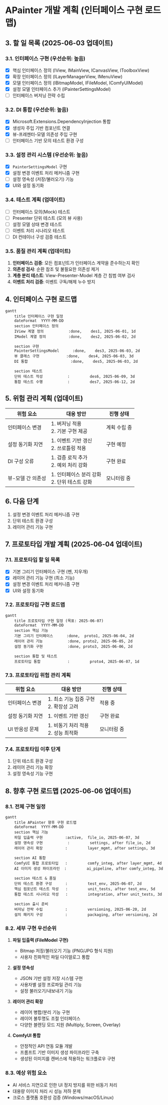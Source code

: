 # APainter 개발 계획 (인터페이스 구현 로드맵)

## 3. 할 일 목록 (2025-06-03 업데이트)

### 3.1. 인터페이스 구현 (우선순위: 높음)
*   [x] 핵심 인터페이스 정의 (IView, IMainView, ICanvasView, IToolboxView)
*   [x] 확장 인터페이스 정의 (ILayerManagerView, IMenuView)
*   [x] 모델 인터페이스 정의 (IBitmapModel, IFileModel, IComfyUIModel)
*   [x] 설정 모델 인터페이스 추가 (IPainterSettingsModel)
*   [ ] 인터페이스 버저닝 전략 수립

### 3.2. DI 통합 (우선순위: 높음)
*   [x] Microsoft.Extensions.DependencyInjection 통합
*   [x] 생성자 주입 기반 컴포넌트 연결
*   [x] 뷰-프레젠터-모델 의존성 주입 구현
*   [ ] 인터페이스 기반 모의 테스트 환경 구성

### 3.3. 설정 관리 시스템 (우선순위: 높음)
*   [x] `PainterSettingsModel` 구현
*   [x] 설정 변경 이벤트 처리 메커니즘 구현
*   [ ] 설정 영속성 (저장/불러오기) 기능
*   [x] UI와 설정 동기화

### 3.4. 테스트 계획 (업데이트)
*   [ ] 인터페이스 모의(Mock) 테스트
*   [ ] Presenter 단위 테스트 (모의 뷰 사용)
*   [ ] 설정 모델 상태 변경 테스트
*   [ ] 이벤트 처리 시나리오 테스트
*   [ ] DI 컨테이너 구성 검증 테스트

### 3.5. 품질 관리 계획 (업데이트)
1. **인터페이스 검증**: 모든 컴포넌트가 인터페이스 계약을 준수하는지 확인
2. **의존성 검사**: 순환 참조 및 불필요한 의존성 제거
3. **계층 분리 테스트**: View-Presenter-Model 계층 간 침범 여부 검사
4. **이벤트 처리 검증**: 이벤트 구독/해제 누수 방지

## 4. 인터페이스 구현 로드맵
```mermaid
gantt
    title 인터페이스 구현 일정
    dateFormat  YYYY-MM-DD
    section 인터페이스 정의
    IView 계열 정의           :done,    des1, 2025-06-01, 1d
    IModel 계열 정의          :done,    des2, 2025-06-02, 2d
    
    section 구현
    PainterSettingsModel      :done,    des3, 2025-06-03, 2d
    뷰 클래스 구현            :done,    des4, 2025-06-03, 3d
    DI 통합                   :done,    des5, 2025-06-03, 2d
    
    section 테스트
    단위 테스트 작성           :         des6, 2025-06-09, 3d
    통합 테스트 수행           :         des7, 2025-06-12, 2d
```

## 5. 위험 관리 계획 (업데이트)
| 위험 요소 | 대응 방안 | 진행 상태 |
|----------|----------|----------|
| 인터페이스 변경 | 1. 버저닝 적용<br>2. 기본 구현 제공 | 계획 수립 중 |
| 설정 동기화 지연 | 1. 이벤트 기반 갱신<br>2. 쓰로틀링 적용 | 구현 예정 |
| DI 구성 오류 | 1. 검증 로직 추가<br>2. 예외 처리 강화 | 구현 완료 |
| 뷰-모델 간 의존성 | 1. 인터페이스 분리 강화<br>2. 단위 테스트 강화 | 모니터링 중 |

## 6. 다음 단계
1. 설정 변경 이벤트 처리 메커니즘 구현
2. 단위 테스트 환경 구성
3. 레이어 관리 기능 구현

## 7. 프로토타입 개발 계획 (2025-06-04 업데이트)

### 7.1. 프로토타입 할 일 목록
*   [x] 기본 그리기 인터페이스 구현 (펜, 지우개)
*   [x] 레이어 관리 기능 구현 (최소 기능)
*   [x] 설정 변경 이벤트 처리 메커니즘 구현
*   [x] UI와 설정 동기화

### 7.2. 프로토타입 구현 로드맵
```mermaid
gantt
    title 프로토타입 구현 일정 (목표: 2025-06-07)
    dateFormat  YYYY-MM-DD
    section 핵심 기능
    기본 그리기 인터페이스      :done,  proto1, 2025-06-04, 2d
    레이어 관리 기능           :done, proto2, 2025-06-05, 2d
    설정 동기화 구현           :done, proto3, 2025-06-06, 2d
    
    section 통합 및 테스트
    프로토타입 통합            :         proto4, 2025-06-07, 1d
```

### 7.3. 프로토타입 위험 관리 계획
| 위험 요소 | 대응 방안 | 진행 상태 |
|----------|----------|----------|
| 인터페이스 변경 | 1. 최소 기능 집중 구현<br>2. 확장성 고려 | 적용 중 |
| 설정 동기화 지연 | 1. 이벤트 기반 갱신 | 구현 완료 |
| UI 반응성 문제 | 1. 비동기 처리 적용<br>2. 성능 최적화 | 모니터링 중 |

### 7.4. 프로토타입 이후 단계
1. 단위 테스트 환경 구성
2. 레이어 관리 기능 확장
3. 설정 영속성 기능 구현

## 8. 향후 구현 로드맵 (2025-06-06 업데이트)

### 8.1. 전체 구현 일정
```mermaid
gantt
    title APainter 향후 구현 로드맵
    dateFormat  YYYY-MM-DD
    section 핵심 기능
    파일 입출력 구현          :active,  file_io, 2025-06-07, 3d
    설정 영속성 구현           :         settings, after file_io, 2d
    레이어 관리 확장          :         layer_mgmt, after settings, 3d

    section AI 통합
    ComfyUI 통합 프로토타입   :         comfy_integ, after layer_mgmt, 4d
    AI 이미지 생성 파이프라인  :         ai_pipeline, after comfy_integ, 3d

    section 테스트 & 품질
    단위 테스트 환경 구성      :         test_env, 2025-06-07, 2d
    핵심 컴포넌트 테스트 작성   :         unit_tests, after test_env, 5d
    통합 테스트 시나리오 작성   :         integration, after unit_tests, 3d

    section 출시 준비
    버저닝 전략 수립          :         versioning, 2025-06-20, 2d
    설치 패키지 구성          :         packaging, after versioning, 2d
```

### 8.2. 세부 구현 우선순위
1. **파일 입출력 (FileModel 구현)**
   - Bitmap 저장/불러오기 기능 (PNG/JPG 형식 지원)
   - 사용자 친화적인 파일 다이얼로그 통합
   
2. **설정 영속성**
   - JSON 기반 설정 저장 시스템 구현
   - 사용자별 설정 프로파일 관리 기능
   - 설정 불러오기/내보내기 기능

3. **레이어 관리 확장**
   - 레이어 병합/분리 기능 구현
   - 레이어 불투명도 조절 인터페이스
   - 다양한 블렌딩 모드 지원 (Multiply, Screen, Overlay)

4. **ComfyUI 통합**
   - 안정적인 API 연동 모듈 개발
   - 프롬프트 기반 이미지 생성 파이프라인 구축
   - 생성된 이미지를 캔버스에 적용하는 워크플로우 구현

### 8.3. 예상 위험 요소
- AI 서비스 지연으로 인한 UI 정지 방지를 위한 비동기 처리
- 대용량 이미지 처리 시 성능 저하 문제
- 크로스 플랫폼 호환성 검증 (Windows/macOS/Linux)